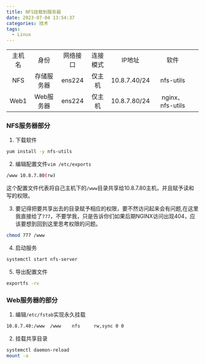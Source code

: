 ```yaml
---
title: NFS挂载到服务器
date: 2023-07-04 13:54:37
categories: 技术
tags:
  - Linux
---
```


||||||||
|:-:|:-:|:-:|:-:|:-:|:-:|:-:|
|主机名|身份|网络接口|连接模式|IP地址|软件|
|NFS|存储服务器|ens224|仅主机|10.8.7.40/24|nfs-utils|
|Web1|Web服务器|ens224|仅主机|10.8.7.80/24|nginx、nfs-utils|

### NFS服务器部分

1. 下载软件

```bash
yum install -y nfs-utils
```

<!-- more -->

2. 编辑配置文件`vim /etc/exports`

```bash
/www 10.8.7.80(rw)
```

这个配置文件代表将自己主机下的`/www`目录共享给10.8.7.80主机，并且赋予读和写的权限。

3. 要记得把要共享出去的目录赋予相应的权限，要不然访问起来会有问题,在这里我直接给了`777`，不要学我，只是告诉你们如果后期NGINX访问出现404，应该要想到回到这里思考权限的问题。

```bash
chmod 777 /www
```

4. 启动服务

```bash
systemctl start nfs-server
```

5. 导出配置文件

```bash
exportfs -rv
```

### Web服务器的部分

1. 编辑`/etc/fstab`实现永久挂载

```bash
10.8.7.40:/www  /www    nfs     rw,sync 0 0
```
2. 挂载共享目录

```bash
systemctl daemon-reload
mount -a
```